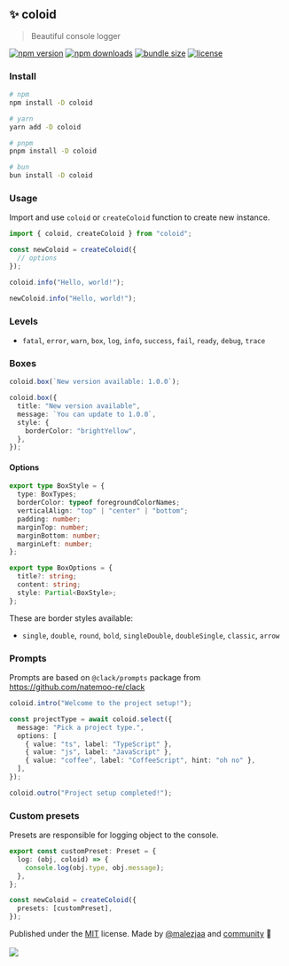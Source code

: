 ## ✨ coloid

> Beautiful console logger

[![npm version](https://img.shields.io/npm/v/coloid?color=yellow)](https://npmjs.com/package/coloid)
[![npm downloads](https://img.shields.io/npm/dm/coloid?color=yellow)](https://npmjs.com/package/coloid)
[![bundle size](https://img.shields.io/bundlephobia/minzip/coloid?color=yellow)](https://bundlephobia.com/package/coloid)
[![license](https://img.shields.io/github/license/briojs/coloid?color=yellow)](https://github.com/briojs/coloid/blob/main/LICENSE)

### Install

```sh
# npm
npm install -D coloid

# yarn
yarn add -D coloid

# pnpm
pnpm install -D coloid

# bun
bun install -D coloid
```

### Usage

Import and use `coloid` or `createColoid` function to create new instance.

```ts
import { coloid, createColoid } from "coloid";

const newColoid = createColoid({
  // options
});

coloid.info("Hello, world!");

newColoid.info("Hello, world!");
```

### Levels

- `fatal`, `error`, `warn`, `box`, `log`, `info`, `success`, `fail`, `ready`, `debug`, `trace`

### Boxes

```ts
coloid.box(`New version available: 1.0.0`);

coloid.box({
  title: "New version available",
  message: `You can update to 1.0.0`,
  style: {
    borderColor: "brightYellow",
  },
});
```

#### Options

```ts
export type BoxStyle = {
  type: BoxTypes;
  borderColor: typeof foregroundColorNames;
  verticalAlign: "top" | "center" | "bottom";
  padding: number;
  marginTop: number;
  marginBottom: number;
  marginLeft: number;
};

export type BoxOptions = {
  title?: string;
  content: string;
  style: Partial<BoxStyle>;
};
```

These are border styles available:

- `single`, `double`, `round`, `bold`, `singleDouble`, `doubleSingle`, `classic`, `arrow`

### Prompts

Prompts are based on `@clack/prompts` package from https://github.com/natemoo-re/clack

```ts
coloid.intro("Welcome to the project setup!");

const projectType = await coloid.select({
  message: "Pick a project type.",
  options: [
    { value: "ts", label: "TypeScript" },
    { value: "js", label: "JavaScript" },
    { value: "coffee", label: "CoffeeScript", hint: "oh no" },
  ],
});

coloid.outro("Project setup completed!");
```

### Custom presets

Presets are responsible for logging object to the console.

```ts
export const customPreset: Preset = {
  log: (obj, coloid) => {
    console.log(obj.type, obj.message);
  },
};

const newColoid = createColoid({
  presets: [customPreset],
});
```

Published under the [MIT](https://github.com/briojs/coloid/blob/main/LICENSE) license.
Made by [@malezjaa](https://github.com/briojs)
and [community](https://github.com/briojs/coloid/graphs/contributors) 💛
<br><br>
<a href="https://github.com/briojs/coloid/graphs/contributors">
<img src="https://contrib.rocks/image?repo=briojs/coloid" />
</a>

```

```
